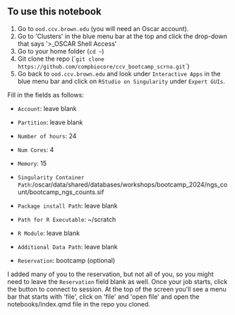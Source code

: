 ## To use this notebook

1.  Go to `ood.ccv.brown.edu` (you will need an Oscar account).
2.  Go to 'Clusters' in the blue menu bar at the top and click the drop-down that says '\>\_OSCAR Shell Access'
3.  Go to your home folder (`cd ~`)
4.  Git clone the repo (\``git clone https://github.com/compbiocore/ccv_bootcamp_scrna.git`\`)
5.  Go back to `ood.ccv.brown.edu` and look under `Interactive Apps` in the blue menu bar and click on `RStudio on Singularity` under `Expert GUIs`.

Fill in the fields as follows:

-   `Account`: leave blank

-   `Partition`: leave blank

-   `Number of hours`: 24

-   `Num Cores`: 4

-   `Memory`: 15

-   `Singularity Container Path`:/oscar/data/shared/databases/workshops/bootcamp_2024/ngs_count/bootcamp_ngs_counts.sif

-   `Package install Path`: leave blank

-   `Path for R Executable`: ~/scratch

-   `R Module`: leave blank

-   `Additional Data Path`: leave blank

-   `Reservation`: bootcamp (optional)

I added many of you to the reservation, but not all of you, so you might need to leave the `Reservation` field blank as well. Once your job starts, click the button to connect to session. At the top of the screen you'll see a menu bar that starts with 'file', click on 'file' and 'open file' and open the notebooks/index.qmd file in the repo you cloned. 

